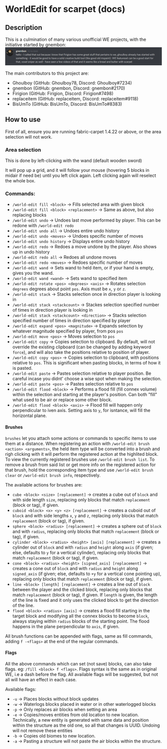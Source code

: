 # WorldEdit for scarpet (docs)

## Description

This is a culmination of many various unofficial WE projects, with the initiative started by gnembon:
![img.png](img.png)

The main contributors to this project are:
 - Ghoulboy     (GitHub: Ghoulboy78, Discord: Ghoulboy#7234)
 - gnembon      (GitHub: gnembon, Discord: gnembon#2170)
 - Firigion     (GitHub: Firigion, Discord: Firigion#7498)
 - replaceitem  (GitHub: replaceitem, Discord: replaceitem#9118)
 - BisUmTo      (GitHub: BisUmTo, Discord: BisUmTo#8383)

## How to use
First of all, ensure you are running fabric-carpet 1.4.22 or above, or the area selection will not work.

### Area selection

This is done by left-clicking with the wand (default wooden sword)

It will pop up a grid, and it will follow your mouse (hovering 5 blocks in midair if need be) until you left click again.
Left clicking again will reselect the whole box.

### Commands:
 - `/world-edit fill <block>` -> Fills selected area with given block
 - `/world-edit fill <block> <replacement>` -> Same as above, but also replacing blocks
 - `/world-edit undo` -> Undoes last move performed by player. This can be redone with `/world-edit redo`
 - `/world-edit undo all` -> Undoes entire undo history
 - `/world-edit undo <moves>` -> Undoes specific number of moves
 - `/world-edit undo history` -> Displays entire undo history
 - `/world-edit redo` -> Redoes a move undone by the player. Also shows up in undo history
 - `/world-edit redo all` -> Redoes all undone moves
 - `/world-edit redo <moves>` -> Redoes specific number of moves
 - `/world-edit wand` -> Sets wand to held item, or if your hand is empty, gives you the wand.
 - `/world-edit wand <wand>` -> Sets wand to specified item
 - `/world-edit rotate <pos> <degrees> <axis>` -> Rotates selection `degrees` degrees about point `pos`. Axis must be `x`,
    `y` or `z`.
 - `/world-edit stack` -> Stacks selection once in direction player is looking in
 - `/world-edit stack <stackcount>` -> Stackes selection specified number of times in direction player is looking in
 - `/world-edit stack <stackcount> <direction>` -> Stacks selection specified number of times in direction specified by
    player
 - `/world-edit expand <pos> <magnitude>` -> Expands selection by whatever magnitude specified by player, from pos `pos`
 - `/world-edit move <pos>` -> Moves selection to `pos`
 - `/world-edit copy` -> Copies selection to clipboard. By default, will not override the existing clipboard (can be changed
    by adding keyword `force`), and will also take the positions relative to position of player.
 - `/world-edit copy <pos>` -> Copies selection to clipboard, with positions relative to `pos`. This is significant when 
    pasting blocks, in terms of how it is pasted.
 - `/world-edit paste` -> Pastes selection relative to player position. Be careful incase you didnt' choose a wise spot
    when making the selection.
 - `/world-edit paste <pos>` -> Pastes selection relative to `pos`
 - `/world-edit flood <block>` -> Performs a flood fill (fill connex volume) within the selection and starting at the player's position. Can both "fill"
 what used to be air or replace some other block.
 - `/world-edit flood <block> <axis>` -> Flood fill will happen only perpendicular to iven axis. Setting axis to `y`, for isntance, will fill the horizontal plane.

#### Brushes

`brushes` let you attach some actions or commands to specific items to use them at a distance. When registering an action with `/world-edit brush <action> <arguments>`, the held item type will be converted into a brush and righ clicking with it will perform the registered action at the highlited block. To view the currently registered brushes use `/world-edit brush list`. To remove a brush from said list or get more info on the registered action for that brush, hold the corresponding item type and use `/world-edit brush clear` or `/world-edit brush info`, respectively.

The available actions for brushes are:
- `cube <block> <size> [replacement]` -> creates a cube out of `block` and with side length `size`, replacing only blocks that match `replacement` (block or tag), if given.
- `cuboid <block> <x> <y> <z> [replacement]` -> creates a cuboid out of `block` and with side lengths `x`, `y` and `z`, replacing only blocks that match `replacement` (block or tag), if given.
- `sphere <block> <radius> [replacement]` -> creates a sphere out of `block` and with `radius`, replacing only blocks that match `replacement` (block or tag), if given.
- `cylinder <block> <radius> <height> [axis] [replacement]` -> creates a cylinder out of `block` and with `radius` and `height` along `axis` (if given; else, defaults to `y` for a vertical cylinder), replacing only blocks that match `replacement` (block or tag), if given.
- `cone <block> <radius> <height> [signed_axis] [replacement]` -> creates a cone out of `block` and with `radius` and `height` along `signed_axis` (if given; else, defaults to `+y` for a vertical cone pointing up), replacing only blocks that match `replacement` (block or tag), if given.
- `line <block> [length] [replacement]` -> creates a line out of `block` between the player and the clicked block, replacing only blocks that match `replacement` (block or tag), if given. If `length` is given, the length of the line is fixed and it only uses the clicked block to get the direction of the line.
- `flood <block> <radius> [axis]` -> creates a flood fill starting in the target block and modifying all the connex blocks to become `block`, always staying within `radius` blocks of the starting point. The flood happens in the plane perpendicular to `axis`, if given.

All brush functions can be appended with flags, same as fill commands, adding `f -<flags>` at the end of the regular commands.

#### Flags

All the above commands which can set (not save) blocks, can also take flags. eg: `/fill <block> f <flags>`. Flags syntax
is the same as in original WE, i.e a dash before the flag. All available flags will be suggested, but not all will have
an effect in each case.

Available flags:

 - `-u` -> Places blocks without block updates
 - `-w` -> Waterlogs blocks placed in water or in other waterlogged blocks
 - `-p` -> Only replaces air blocks when setting an area
 - `-e` -> Copies/moves entities from old location to new location. Technically, a new entity is generated with same data
    and position within the structure as the old one, so all that changes is UUID. Undoing will not remove these entities
 - `-b` -> Copies old biomes to new location.
 - `-a` -> Pasting a structure will not paste the air blocks within the structure.

